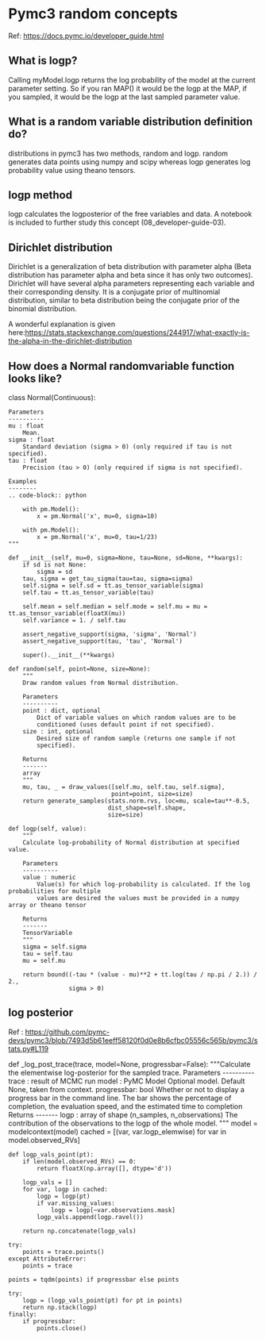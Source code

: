 # Pymc3 random concepts
Ref: https://docs.pymc.io/developer_guide.html

What is logp?
-----
Calling myModel.logp returns the log probability of the model at the current parameter setting. So if you ran MAP() it would be the logp at the MAP, if you sampled, it would be the logp at the last sampled parameter value.

What is a random variable distribution definition do?
------
distributions in pymc3 has two methods, random and logp. random generates data points using numpy and scipy whereas logp generates log probability value using theano tensors. 

logp method
-------
logp calculates the logposterior of the free variables and data. A notebook is included to further study this concept (08_developer-guide-03).

Dirichlet distribution
------
Dirichlet is a generalization of beta distribution with parameter alpha (Beta distribution has parameter alpha and beta since it has only two outcomes). Dirichlet will have several alpha parameters representing each variable and their corresponding density. It is a conjugate prior of multinomial distribution, similar to beta distribution being the conjugate prior of the binomial distribution. 


A wonderful explanation is given here:https://stats.stackexchange.com/questions/244917/what-exactly-is-the-alpha-in-the-dirichlet-distribution 


How does a Normal randomvariable function looks like?
-------

class Normal(Continuous):

    Parameters
    ----------
    mu : float
        Mean.
    sigma : float
        Standard deviation (sigma > 0) (only required if tau is not specified).
    tau : float
        Precision (tau > 0) (only required if sigma is not specified).

    Examples
    --------
    .. code-block:: python

        with pm.Model():
            x = pm.Normal('x', mu=0, sigma=10)

        with pm.Model():
            x = pm.Normal('x', mu=0, tau=1/23)
    """

    def __init__(self, mu=0, sigma=None, tau=None, sd=None, **kwargs):
        if sd is not None:
            sigma = sd
        tau, sigma = get_tau_sigma(tau=tau, sigma=sigma)
        self.sigma = self.sd = tt.as_tensor_variable(sigma)
        self.tau = tt.as_tensor_variable(tau)

        self.mean = self.median = self.mode = self.mu = mu = tt.as_tensor_variable(floatX(mu))
        self.variance = 1. / self.tau

        assert_negative_support(sigma, 'sigma', 'Normal')
        assert_negative_support(tau, 'tau', 'Normal')

        super().__init__(**kwargs)

    def random(self, point=None, size=None):
        """
        Draw random values from Normal distribution.

        Parameters
        ----------
        point : dict, optional
            Dict of variable values on which random values are to be
            conditioned (uses default point if not specified).
        size : int, optional
            Desired size of random sample (returns one sample if not
            specified).

        Returns
        -------
        array
        """
        mu, tau, _ = draw_values([self.mu, self.tau, self.sigma],
                                 point=point, size=size)
        return generate_samples(stats.norm.rvs, loc=mu, scale=tau**-0.5,
                                dist_shape=self.shape,
                                size=size)

    def logp(self, value):
        """
        Calculate log-probability of Normal distribution at specified value.

        Parameters
        ----------
        value : numeric
            Value(s) for which log-probability is calculated. If the log probabilities for multiple
            values are desired the values must be provided in a numpy array or theano tensor

        Returns
        -------
        TensorVariable
        """
        sigma = self.sigma
        tau = self.tau
        mu = self.mu

        return bound((-tau * (value - mu)**2 + tt.log(tau / np.pi / 2.)) / 2.,
                     sigma > 0)



log posterior
-------
Ref : https://github.com/pymc-devs/pymc3/blob/7493d5b61eeff58120f0d0e8b6cfbc05556c565b/pymc3/stats.py#L119


def _log_post_trace(trace, model=None, progressbar=False):
    """Calculate the elementwise log-posterior for the sampled trace.
    Parameters
    ----------
    trace : result of MCMC run
    model : PyMC Model
        Optional model. Default None, taken from context.
    progressbar: bool
        Whether or not to display a progress bar in the command line. The
        bar shows the percentage of completion, the evaluation speed, and
        the estimated time to completion
    Returns
    -------
    logp : array of shape (n_samples, n_observations)
        The contribution of the observations to the logp of the whole model.
    """
    model = modelcontext(model)
    cached = [(var, var.logp_elemwise) for var in model.observed_RVs]

    def logp_vals_point(pt):
        if len(model.observed_RVs) == 0:
            return floatX(np.array([], dtype='d'))

        logp_vals = []
        for var, logp in cached:
            logp = logp(pt)
            if var.missing_values:
                logp = logp[~var.observations.mask]
            logp_vals.append(logp.ravel())

        return np.concatenate(logp_vals)

    try:
        points = trace.points()
    except AttributeError:
        points = trace

    points = tqdm(points) if progressbar else points

    try:
        logp = (logp_vals_point(pt) for pt in points)
        return np.stack(logp)
    finally:
        if progressbar:
            points.close()